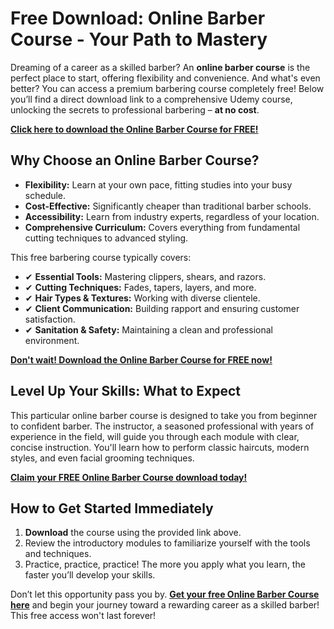 # Free Download: Online Barber Course - Your Path to Mastery

Dreaming of a career as a skilled barber? An **online barber course** is the perfect place to start, offering flexibility and convenience. And what's even better? You can access a premium barbering course completely free! Below you’ll find a direct download link to a comprehensive Udemy course, unlocking the secrets to professional barbering – **at no cost**.

[**Click here to download the Online Barber Course for FREE!**](https://udemywork.com/online-barber-course)

## Why Choose an Online Barber Course?

*   **Flexibility:** Learn at your own pace, fitting studies into your busy schedule.
*   **Cost-Effective:** Significantly cheaper than traditional barber schools.
*   **Accessibility:** Learn from industry experts, regardless of your location.
*   **Comprehensive Curriculum:** Covers everything from fundamental cutting techniques to advanced styling.

This free barbering course typically covers:

*   ✔ **Essential Tools:** Mastering clippers, shears, and razors.
*   ✔ **Cutting Techniques:** Fades, tapers, layers, and more.
*   ✔ **Hair Types & Textures:** Working with diverse clientele.
*   ✔ **Client Communication:** Building rapport and ensuring customer satisfaction.
*   ✔ **Sanitation & Safety:** Maintaining a clean and professional environment.

[**Don't wait! Download the Online Barber Course for FREE now!**](https://udemywork.com/online-barber-course)

## Level Up Your Skills: What to Expect

This particular online barber course is designed to take you from beginner to confident barber. The instructor, a seasoned professional with years of experience in the field, will guide you through each module with clear, concise instruction. You'll learn how to perform classic haircuts, modern styles, and even facial grooming techniques.

[**Claim your FREE Online Barber Course download today!**](https://udemywork.com/online-barber-course)

## How to Get Started Immediately

1.  **Download** the course using the provided link above.
2.  Review the introductory modules to familiarize yourself with the tools and techniques.
3.  Practice, practice, practice! The more you apply what you learn, the faster you’ll develop your skills.

Don’t let this opportunity pass you by. **[Get your free Online Barber Course here](https://udemywork.com/online-barber-course)** and begin your journey toward a rewarding career as a skilled barber! This free access won't last forever!
